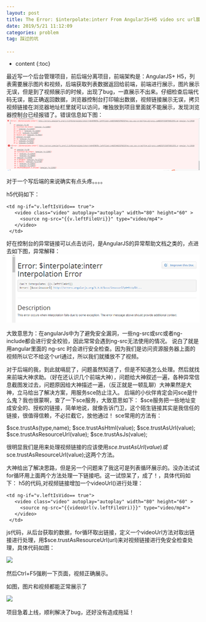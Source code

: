 ```yaml
---
layout: post
title: The Error: $interpolate:interr From AngularJS+H5 video src url展示视频时报错
date: 2019/5/21 11:12:09 
categories: problem
tag: 踩过的坑

---
```



* content
{:toc}


最近写一个后台管理项目，前后端分离项目，前端架构是：AngularJS+ H5，列表需要展示图片和视频，后端获取列表数据返回给前端，前端进行展示，图片展示无误，但是到了视频展示的时候，出现了bug，一直展示不出来。仔细检查后端代码无误，能正确返回数据，浏览器控制台打印输出数据，视频链接展示无误，拷贝视频链接在浏览器地址栏里就可以访问，唯独放到项目里面就不能展示，发现浏览器控制台已经报错了。错误信息如下图：
 ![](/styles/images/problem/angularjs_error/0.png)

对于一个写后端的来说确实有点头疼。。。。

h5代码如下：

```
<td ng-if="v.leftIsVido== true">
   <video class="video" autoplay="autoplay" width="80" height="60" >
   	 <source ng-src="{{v.leftFileUri}}" type="video/mp4">
   </video>
 </td>

```

好在控制台的异常链接可以点击访问，是AngularJS的异常帮助文档之类的，点进去如下图，异常解释：
 ![](/styles/images/problem/angularjs_error/1.png)

大致意思为：在angularJs中为了避免安全漏洞，一些ng-src或src或者ng-include都会进行安全校验，因此常常会遇到ng-src无法使用的情况。
说白了就是用angular里面的 ng-src 时会进行安全检查。因为我们是访问资源服务器上面的视频所以它不给这个url通过，所以我们就播放不了视频。

对于后端的我，到此就嗝屁了，问题虽然知道了，但是不知道怎么处理。然后就找来前端大神求助。（好在还认识几个前端大神），问题给大神叙述一遍，各种异常信息截图发过去，问题原因给大神描述一遍，（反正就是一顿乱聊）大神果然是大神，立马给出了解决方案，用服务sce防止注入。
后端的小伙伴肯定会问sce是什么鬼？我也很蒙啊，查了一下sce服务，大致意思如下：
$sce服务把一些地址变成安全的、授权的链接，简单地说，就像告诉门卫，这个陌生链接其实是我信任的链接，很值得信赖，不必拦截它，放他通过！
sce常用的方法有：

$sce.trustAs(type,name);
$sce.trustAsHtml(value);
$sce.trustAsUrl(value);
$sce.trustAsResourceUrl(value);
$sce.trustAsJs(value);

很明显我们是用来处理视频链接的应该使用$sce.trustAsUrl(value)或$sce.trustAsResourceUrl(value);这两个方法。

大神给出了解决思路，但是另一个问题来了我这可是列表循环展示的。没办法试试for循环用上面两个方法处理一下链接吧。这一试惊呆了，成了！，具体代码如下：
h5的代码,对视频链接增加一个videoUrl()进行处理：

```
<td ng-if="v.leftIsVido== true">
   <video class="video" autoplay="autoplay" width="80" height="60" >
   	 <source ng-src="{{videoUrl(v.leftFileUri)}}" type="video/mp4">
   </video>
 </td>

```
js代码，从后台获取的数据，for循环取出链接，定义一个videoUrl方法对取出链接进行处理，用$sce.trustAsResourceUrl(url)来对视频链接进行免安全检查处理，具体代码如图：

 ![](/styles/images/problem/angularjs_error/2.png)


然后Ctrl+F5强刷一下页面，视频正确展示。

如图，图片和视频都能正常展示了

 ![](/styles/images/problem/angularjs_error/3.png)

项目急着上线，顺利解决了bug，还好没有造成拖延！